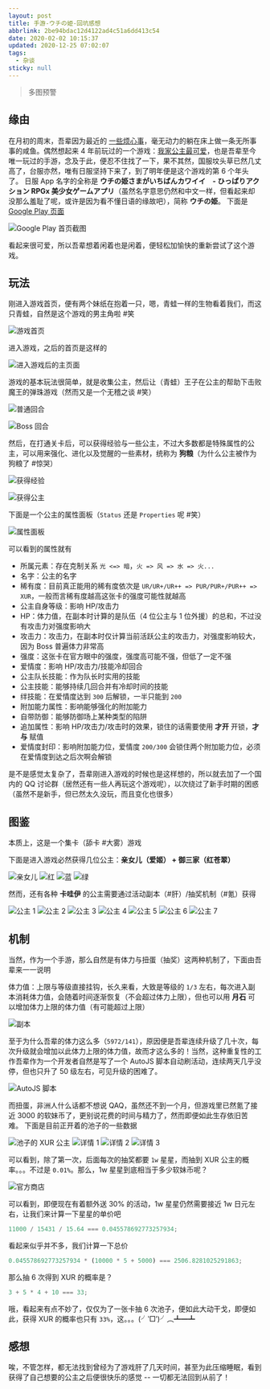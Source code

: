 ```yaml
---
layout: post
title: 手游-ウチの姫-回坑感想
abbrlink: 2be94bdac12d4122ad4c51a6dd413c54
date: 2020-02-02 10:15:37
updated: 2020-12-25 07:02:07
tags:
  - 杂谈
sticky: null
---
```


> 多图预警

## 缘由

在月初的周末，吾辈因为最近的 [一些烦心事](https://blog.rxliuli.com/p/63bdcead/)，毫无动力的躺在床上做一条无所事事的咸鱼。偶然想起来 4 年前玩过的一个游戏：[我家公主最可爱](https://pf.goone.tw/)，也是吾辈至今唯一玩过的手游，念及于此，便忍不住找了一下，果不其然，国服坟头草已然几丈高了，台服亦然，唯有日服坚持下来了，到了明年便是这个游戏的第 6 个年头了。
日服 App 名字的全称是 **ウチの姫さまがいちばんカワイイ　- ひっぱりアクション RPGx 美少女ゲームアプリ**（虽然名字意思仍然和中文一样，但看起来却没那么羞耻了呢，或许是因为看不懂日语的缘故吧），简称 **ウチの姫**。
下面是 [Google Play 页面](https://play.google.com/store/apps/details?id=jp.co.cyberagent.uh)

![Google Play 首页截图](https://cdn.jsdelivr.net/gh/rxliuli/img-bed/20191229210115.png)

看起来很可爱，所以吾辈想着闲着也是闲着，便轻松加愉快的重新尝试了这个游戏。

## 玩法

刚进入游戏首页，便有两个妹纸在抱着一只，嗯，青蛙一样的生物看着我们，而这只青蛙，自然是这个游戏的男主角啦 #笑

![游戏首页](https://cdn.jsdelivr.net/gh/rxliuli/img-bed/20191229210505.png)

进入游戏，之后的首页是这样的

![进入游戏后的主页面](https://cdn.jsdelivr.net/gh/rxliuli/img-bed/20191229210833.png)

游戏的基本玩法很简单，就是收集公主，然后让（青蛙）王子在公主的帮助下击败魔王的弹珠游戏（然而又是一个无稽之谈 #笑）

![普通回合](https://cdn.jsdelivr.net/gh/rxliuli/img-bed/20191229211410.png)

![Boss 回合](https://cdn.jsdelivr.net/gh/rxliuli/img-bed/20191229211447.png)

然后，在打通关卡后，可以获得经验与一些公主，不过大多数都是特殊属性的公主，可以用来强化、进化以及觉醒的一些素材，统称为 **狗粮**（为什么公主被作为狗粮了 #惊哭）

![获得经验](https://cdn.jsdelivr.net/gh/rxliuli/img-bed/20191229211911.png)

![获得公主](https://cdn.jsdelivr.net/gh/rxliuli/img-bed/20191229212030.png)

下面是一个公主的属性面板（`Status` 还是 `Properties` 呢 #笑）

![属性面板](https://cdn.jsdelivr.net/gh/rxliuli/img-bed/20191229212322.png)

可以看到的属性就有

- 所属元素：存在克制关系 `光 <=> 暗`，`火 => 风 => 水 => 火...`
- 名字：公主的名字
- 稀有度：目前真正能用的稀有度依次是 `UR/UR+/UR++ => PUR/PUR+/PUR++ => XUR`，一般而言稀有度越高这张卡的强度可能性就越高
- 公主自身等级：影响 HP/攻击力
- HP：体力值，在副本时计算的是队伍（4 位公主与 1 位外援）的总和，不过没有攻击力对强度影响大
- 攻击力：攻击力，在副本时仅计算当前活跃公主的攻击力，对强度影响较大，因为 Boss 普遍体力非常高
- 强度：这张卡在官方眼中的强度，强度高可能不强，但低了一定不强
- 爱情度：影响 HP/攻击力/技能冷却回合
- 公主队长技能：作为队长时实用的技能
- 公主技能：能够持续几回合并有冷却时间的技能
- 绊技能：在爱情度达到 `300` 后解锁，一半只能到 `200`
- 附加能力属性：影响能够强化的附加能力
- 自带防御：能够防御场上某种类型的陷阱
- 追加属性：影响 HP/攻击力/攻击时的效果，锁住的话需要使用 **才开** 开锁，**才与** 赋值
- 爱情度封印：影响附加能力位，爱情度 `200/300` 会锁住两个附加能力位，必须在爱情度到达之后次啊会解锁

是不是感觉太复杂了，吾辈刚进入游戏的时候也是这样想的，所以就去加了一个国内的 QQ 讨论群（居然还有一些人再玩这个游戏呢），以次绕过了新手时期的困惑（虽然不是新手，但已然太久没玩，而且变化也很多）

## 图鉴

本质上，这是一个集卡（舔卡 #大雾）游戏

下面是进入游戏必然获得几位公主：**亲女儿（爱姬） + 御三家（红苍翠）**

![亲女儿](https://cdn.jsdelivr.net/gh/rxliuli/img-bed/20191229220923.png)
![红](https://cdn.jsdelivr.net/gh/rxliuli/img-bed/20191229220947.png)
![蓝](https://cdn.jsdelivr.net/gh/rxliuli/img-bed/20191229220959.png)
![绿](https://cdn.jsdelivr.net/gh/rxliuli/img-bed/20191229221008.png)

然而，还有各种 **卡哇伊** 的公主需要通过活动副本（#肝）/抽奖机制（#氪）获得

![公主 1](https://cdn.jsdelivr.net/gh/rxliuli/img-bed/20191229221354.png)
![公主 2](https://cdn.jsdelivr.net/gh/rxliuli/img-bed/20191229221435.png)
![公主 3](https://cdn.jsdelivr.net/gh/rxliuli/img-bed/20191229221434.png)
![公主 4](https://cdn.jsdelivr.net/gh/rxliuli/img-bed/20191229221433.png)
![公主 5](https://cdn.jsdelivr.net/gh/rxliuli/img-bed/20191229221432.png)
![公主 6](https://cdn.jsdelivr.net/gh/rxliuli/img-bed/20191229221436.png)
![公主 7](https://cdn.jsdelivr.net/gh/rxliuli/img-bed/20191229221431.png)

## 机制

当然，作为一个手游，那么自然是有体力与扭蛋（抽奖）这两种机制了，下面由吾辈来一一说明

体力值：上限与等级直接挂钩，长久来看，大致是等级的 `1/3` 左右，每次进入副本消耗体力值，会随着时间逐渐恢复（不会超过体力上限），但也可以用 **月石** 可以增加体力上限的体力值（有可能超过上限）

![副本](https://cdn.jsdelivr.net/gh/rxliuli/img-bed/20191229214543.png)

至于为什么吾辈的体力这么多（`5972/141`），原因便是吾辈连续升级了几十次，每次升级就会增加以此体力上限的体力值，故而才这么多的！当然，这种重复性的工作吾辈作为一个开发者自然是写了一个 AutoJS 脚本自动刷活动，连续两天几乎没停，但也只升了 50 级左右，可见升级的困难了。

![AutoJS 脚本](https://cdn.jsdelivr.net/gh/rxliuli/img-bed/20191229215050.png)

而扭蛋，非洲人什么话都不想说 QAQ，虽然还不到一个月，但游戏里已然氪了接近 3000 的软妹币了，更别说花费的时间与精力了，然而即便如此生存依旧苦难。
下面是目前正开着的池子的一些数据

![池子的 XUR 公主](https://cdn.jsdelivr.net/gh/rxliuli/img-bed/20191229215444.png)
![详情 1](https://cdn.jsdelivr.net/gh/rxliuli/img-bed/20191229215604.png)
![详情 2](https://cdn.jsdelivr.net/gh/rxliuli/img-bed/20191229215617.png)
![详情 3](https://cdn.jsdelivr.net/gh/rxliuli/img-bed/20191229215624.png)

可以看到，除了第一次，后面每次的抽奖都要 `1w` 星星，而抽到 XUR 公主的概率。。。不过是 `0.01%`。那么，1w 星星到底相当于多少软妹币呢？

![官方商店](https://cdn.jsdelivr.net/gh/rxliuli/img-bed/20191229215910.png)

可以看到，即便现在有着额外送 30% 的活动，1w 星星仍然需要接近 1w 日元左右，让我们来计算一下星星的单价吧

```js
11000 / 15431 / 15.64 === 0.045578692773257934;
```

看起来似乎并不多，我们计算一下总价

```js
0.045578692773257934 * (10000 * 5 + 5000) === 2506.8281025291863;
```

那么抽 6 次得到 XUR 的概率是？

```js
3 + 5 * 4 + 10 === 33;
```

哦，看起来有点不妙了，仅仅为了一张卡抽 6 次池子，便如此大动干戈，即便如此，获得 XUR 的概率也只有 `33%`，这。。。(╯‵□′)╯︵┻━┻

## 感想

唉，不管怎样，都无法找到曾经为了游戏肝了几天时间，甚至为此压缩睡眠，看到获得了自己想要的公主之后便很快乐的感觉 -- 一切都无法回到从前了！

